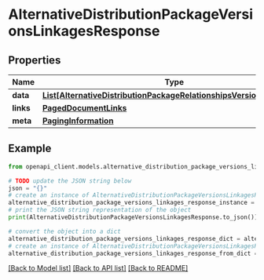 # AlternativeDistributionPackageVersionsLinkagesResponse


## Properties

Name | Type | Description | Notes
------------ | ------------- | ------------- | -------------
**data** | [**List[AlternativeDistributionPackageRelationshipsVersionsDataInner]**](AlternativeDistributionPackageRelationshipsVersionsDataInner.md) |  | 
**links** | [**PagedDocumentLinks**](PagedDocumentLinks.md) |  | 
**meta** | [**PagingInformation**](PagingInformation.md) |  | [optional] 

## Example

```python
from openapi_client.models.alternative_distribution_package_versions_linkages_response import AlternativeDistributionPackageVersionsLinkagesResponse

# TODO update the JSON string below
json = "{}"
# create an instance of AlternativeDistributionPackageVersionsLinkagesResponse from a JSON string
alternative_distribution_package_versions_linkages_response_instance = AlternativeDistributionPackageVersionsLinkagesResponse.from_json(json)
# print the JSON string representation of the object
print(AlternativeDistributionPackageVersionsLinkagesResponse.to_json())

# convert the object into a dict
alternative_distribution_package_versions_linkages_response_dict = alternative_distribution_package_versions_linkages_response_instance.to_dict()
# create an instance of AlternativeDistributionPackageVersionsLinkagesResponse from a dict
alternative_distribution_package_versions_linkages_response_from_dict = AlternativeDistributionPackageVersionsLinkagesResponse.from_dict(alternative_distribution_package_versions_linkages_response_dict)
```
[[Back to Model list]](../README.md#documentation-for-models) [[Back to API list]](../README.md#documentation-for-api-endpoints) [[Back to README]](../README.md)


